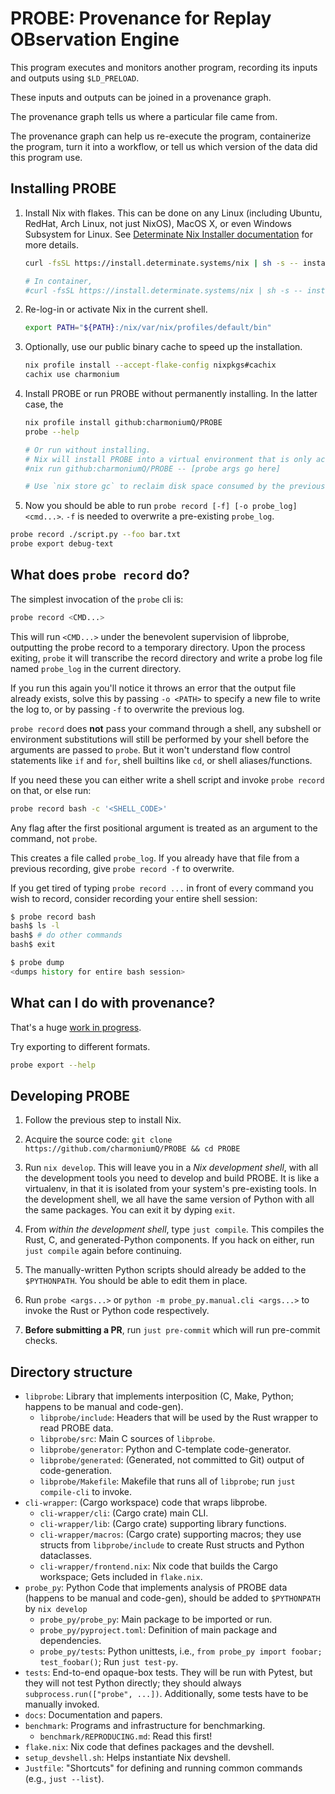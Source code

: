 # PROBE: Provenance for Replay OBservation Engine

This program executes and monitors another program, recording its inputs and outputs using `$LD_PRELOAD`.

These inputs and outputs can be joined in a provenance graph.

The provenance graph tells us where a particular file came from.

The provenance graph can help us re-execute the program, containerize the program, turn it into a workflow, or tell us which version of the data did this program use.

## Installing PROBE

1. Install Nix with flakes. This can be done on any Linux (including Ubuntu, RedHat, Arch Linux, not just NixOS), MacOS X, or even Windows Subsystem for Linux. See [Determinate Nix Installer documentation](https://github.com/DeterminateSystems/nix-installer/blob/main/README.md) for more details.

   ```bash
   curl -fsSL https://install.determinate.systems/nix | sh -s -- install

   # In container,
   #curl -fsSL https://install.determinate.systems/nix | sh -s -- install linux --extra-conf "sandbox = false" --init none --no-confirm
   ```
   
2. Re-log-in or activate Nix in the current shell.

   ```bash
   export PATH="${PATH}:/nix/var/nix/profiles/default/bin"
   ```

3. Optionally, use our public binary cache to speed up the installation.

   ```bash
   nix profile install --accept-flake-config nixpkgs#cachix
   cachix use charmonium
   ```

4. Install PROBE or run PROBE without permanently installing. In the latter case, the

   ```bash
   nix profile install github:charmoniumQ/PROBE
   probe --help
   
   # Or run without installing.
   # Nix will install PROBE into a virtual environment that is only activated in the current shell.
   #nix run github:charmoniumQ/PROBE -- [probe args go here]

   # Use `nix store gc` to reclaim disk space consumed by the previous command's virtual environment.
   ```

5. Now you should be able to run `probe record [-f] [-o probe_log] <cmd...>`. `-f` is needed to overwrite a pre-existing `probe_log`.

  ```bash
  probe record ./script.py --foo bar.txt
  probe export debug-text
  ```

## What does `probe record` do?

The simplest invocation of the `probe` cli is:

```bash
probe record <CMD...>
```

This will run `<CMD...>` under the benevolent supervision of libprobe, outputting the probe record to a temporary directory. Upon the process exiting, `probe` it will transcribe the record directory and write a probe log file named `probe_log` in the current directory.

If you run this again you'll notice it throws an error that the output file already exists, solve this by passing `-o <PATH>` to specify a new file to write the log to, or by passing `-f` to overwrite the previous log.

<!--
This is stuff that normal users don't need to know about. Developers may find it useful:

The transcription process can take some time (but usually no more than a few seconds unless disk IO is exceptionally slow) after the program exits, if you don't want to automatically transcribe the record, you can pass the `-n` flag, this will change the default output path from `probe_log` to `probe_record`, and will output a probe record directory that can be transcribed to a probe log later with the `PROBE transcribe` command, however the probe record format is not stable, users are strongly encouraged to have `PROBE record` automatically transcribe the record directory immediately after the process exits. If you do separate the transcription step from recording, then transcription **must** be done on the same machine with the exact same version of the cli (and other constraints, see the [section on serialization formats](https://github.com/charmoniumQ/PROBE/blob/main/probe_src/probe_frontend/README.md#serialization-formats) for more details).
-->


`probe record` does **not** pass your command through a shell, any subshell or environment substitutions will still be performed by your shell before the arguments are passed to `probe`. But it won't understand flow control statements like `if` and `for`, shell builtins like `cd`, or shell aliases/functions.

If you need these you can either write a shell script and invoke `probe record` on that, or else run:

```bash
probe record bash -c '<SHELL_CODE>'
```

Any flag after the first positional argument is treated as an argument to the command, not `probe`.

This creates a file called `probe_log`. If you already have that file from a previous recording, give `probe record -f` to overwrite.

If you get tired of typing `probe record ...` in front of every command you wish to record, consider recording your entire shell session:

``` bash
$ probe record bash
bash$ ls -l
bash$ # do other commands
bash$ exit

$ probe dump
<dumps history for entire bash session> 
```

## What can I do with provenance?

That's a huge [work in progress](https://github.com/charmoniumQ/PROBE/pulls).

Try exporting to different formats.


``` bash
probe export --help
```

## Developing PROBE

1. Follow the previous step to install Nix.

2. Acquire the source code: `git clone https://github.com/charmoniumQ/PROBE && cd PROBE`

3. Run `nix develop`. This will leave you in a _Nix development shell_, with all the development tools you need to develop and build PROBE. It is like a virtualenv, in that it is isolated from your system's pre-existing tools. In the development shell, we all have the same version of Python with all the same packages. You can exit it by dyping `exit`.

4. From _within the development shell_, type `just compile`. This compiles the Rust, C, and generated-Python components. If you hack on either, run `just compile` again before continuing.

5. The manually-written Python scripts should already be added to the `$PYTHONPATH`. You should be able to edit them in place.

6. Run `probe <args...>` or `python -m probe_py.manual.cli <args...>` to invoke the Rust or Python code respectively.

7. **Before submitting a PR**, run `just pre-commit` which will run pre-commit checks.

## Directory structure

- `libprobe`: Library that implements interposition (C, Make, Python; happens to be manual and code-gen).
  - `libprobe/include`: Headers that will be used by the Rust wrapper to read PROBE data.
  - `libprobe/src`: Main C sources of `libprobe`.
  - `libprobe/generator`: Python and C-template code-generator.
  - `libprobe/generated`: (Generated, not committed to Git) output of code-generation.
  - `libprobe/Makefile`: Makefile that runs all of `libprobe`; run `just compile-cli` to invoke.
- `cli-wrapper`: (Cargo workspace) code that wraps libprobe.
  - `cli-wrapper/cli`: (Cargo crate) main CLI.
  - `cli-wrapper/lib`: (Cargo crate) supporting library functions.
  - `cli-wrapper/macros`: (Cargo crate) supporting macros; they use structs from `libprobe/include` to create Rust structs and Python dataclasses.
  - `cli-wrapper/frontend.nix`: Nix code that builds the Cargo workspace; Gets included in `flake.nix`.
- `probe_py`: Python Code that implements analysis of PROBE data (happens to be manual and code-gen), should be added to `$PYTHONPATH` by `nix develop`
  - `probe_py/probe_py`: Main package to be imported or run.
  - `probe_py/pyproject.toml`: Definition of main package and dependencies.
  - `probe_py/tests`: Python unittests, i.e., `from probe_py import foobar; test_foobar()`; Run `just test-py`.
- `tests`: End-to-end opaque-box tests. They will be run with Pytest, but they will not test Python directly; they should always `subprocess.run(["probe", ...])`. Additionally, some tests have to be manually invoked.
- `docs`: Documentation and papers.
- `benchmark`: Programs and infrastructure for benchmarking.
  - `benchmark/REPRODUCING.md`: Read this first!
- `flake.nix`: Nix code that defines packages and the devshell.
- `setup_devshell.sh`: Helps instantiate Nix devshell.
- `Justfile`: "Shortcuts" for defining and running common commands (e.g., `just --list`).
